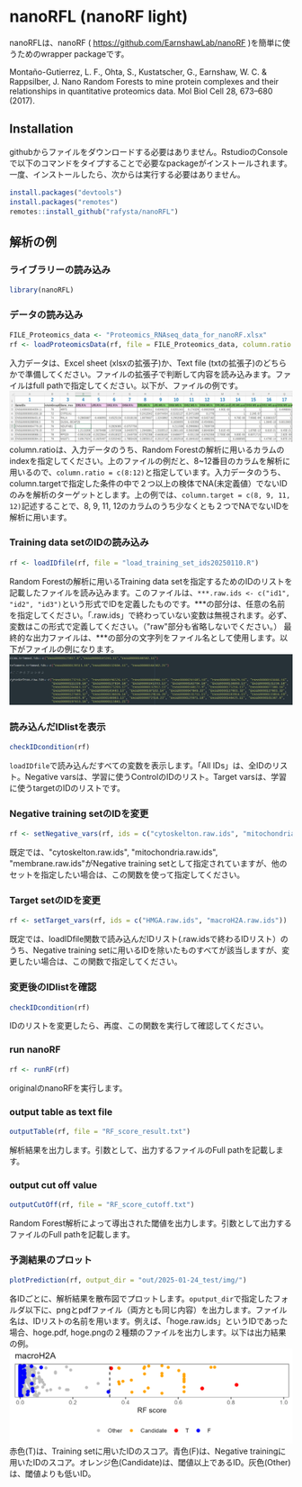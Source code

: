 
# nanoRFL (nanoRF light)

<!-- badges: start -->
<!-- badges: end -->

nanoRFLは、nanoRF ( https://github.com/EarnshawLab/nanoRF )を簡単に使うためのwrapper packageです。

Montaño-Gutierrez, L. F., Ohta, S., Kustatscher, G., Earnshaw, W. C. & Rappsilber, J. Nano Random Forests to mine protein complexes and their relationships in quantitative proteomics data. Mol Biol Cell 28, 673–680 (2017).


## Installation
githubからファイルをダウンロードする必要はありません。RstudioのConsoleで以下のコマンドをタイプすることで必要なpackageがインストールされます。一度、インストールしたら、次からは実行する必要はありません。

``` r
install.packages("devtools")
install.packages("remotes")
remotes::install_github("rafysta/nanoRFL")
```

## 解析の例
### ライブラリーの読み込み
``` r
library(nanoRFL)
```

### データの読み込み
``` r
FILE_Proteomics_data <- "Proteomics_RNAseq_data_for_nanoRF.xlsx"
rf <- loadProteomicsData(rf, file = FILE_Proteomics_data, column.ratio = c(8:12), column.target = c(8, 9, 11, 12))
```
入力データは、Excel sheet (xlsxの拡張子)か、Text file (txtの拡張子)のどちらかで準備してください。ファイルの拡張子で判断して内容を読み込みます。ファイルはfull pathで指定してください。以下が、ファイルの例です。
![](img/inputfile_example.jpg)
column.ratioは、入力データのうち、Random Forestの解析に用いるカラムのindexを指定してください。上のファイルの例だと、8~12番目のカラムを解析に用いるので、`column.ratio = c(8:12)`と指定しています。入力データのうち、column.targetで指定した条件の中で２つ以上の検体でNA(未定義値）でないIDのみを解析のターゲットとします。上の例では、`column.target = c(8, 9, 11, 12)`記述することで、8, 9, 11, 12のカラムのうち少なくとも２つでNAでないIDを解析に用います。


### Training data setのIDの読み込み
``` r
rf <- loadIDfile(rf, file = "load_training_set_ids20250110.R")
```
Random Forestの解析に用いるTraining data setを指定するためのIDのリストを記載したファイルを読み込みます。このファイルは、`***.raw.ids <- c("id1", "id2", "id3")`という形式でIDを定義したものです。\*\*\*の部分は、任意の名前を指定してください。「.raw.ids」で終わっていない変数は無視されます。必ず、変数はこの形式で定義してください。（"raw"部分も省略しないでください。）
最終的な出力ファイルは、\*\*\*の部分の文字列をファイル名として使用します。以下がファイルの例になります。
![](img/id_list.jpg)


### 読み込んだIDlistを表示
``` r
checkIDcondition(rf)
```
`loadIDfile`で読み込んだすべての変数を表示します。「All IDs」は、全IDのリスト。Negative varsは、学習に使うControlのIDのリスト。Target varsは、学習に使うtargetのIDのリストです。


### Negative training setのIDを変更
``` r
rf <- setNegative_vars(rf, ids = c("cytoskelton.raw.ids", "mitochondria.raw.ids", "membrane.raw.ids"))
```
既定では、"cytoskelton.raw.ids", "mitochondria.raw.ids", "membrane.raw.ids"がNegative training setとして指定されていますが、他のセットを指定したい場合は、この関数を使って指定してください。


### Target setのIDを変更
``` r
rf <- setTarget_vars(rf, ids = c("HMGA.raw.ids", "macroH2A.raw.ids"))
```
既定では、loadIDfile関数で読み込んだIDリスト(.raw.idsで終わるIDリスト）のうち、Negative training setに用いるIDを除いたものすべてが該当しますが、変更したい場合は、この関数で指定してください。


### 変更後のIDlistを確認
``` r
checkIDcondition(rf)
```
IDのリストを変更したら、再度、この関数を実行して確認してください。


### run nanoRF
``` r
rf <- runRF(rf)
```
originalのnanoRFを実行します。

### output table as text file
``` r
outputTable(rf, file = "RF_score_result.txt")
```
解析結果を出力します。引数として、出力するファイルのFull pathを記載します。


### output cut off value
``` r
outputCutOff(rf, file = "RF_score_cutoff.txt")
```
Random Forest解析によって導出された閾値を出力します。引数として出力するファイルのFull pathを記載します。


### 予測結果のプロット
``` r
plotPrediction(rf, output_dir = "out/2025-01-24_test/img/")
```
各IDごとに、解析結果を散布図でプロットします。`oputput_dir`で指定したフォルダ以下に、pngとpdfファイル（両方とも同じ内容）を出力します。ファイル名は、IDリストの名前を用います。例えば、「hoge.raw.ids」というIDであった場合、hoge.pdf, hoge.pngの２種類のファイルを出力します。以下は出力結果の例。
![](img/prediction_output_example.png)
赤色(T)は、Training setに用いたIDのスコア。青色(F)は、Negative trainingに用いたIDのスコア。オレンジ色(Candidate)は、閾値以上であるID。灰色(Other)は、閾値よりも低いID。





